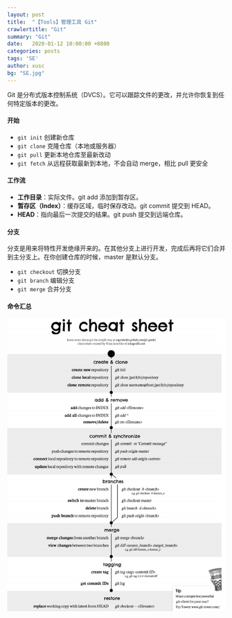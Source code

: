 ```yaml
---
layout: post
title:  "【Tools】管理工具 Git"
crawlertitle: "Git"
summary: "Git"
date:   2020-01-12 10:00:00 +0800
categories: posts
tags: 'SE'
author: xusc
bg: "SE.jpg"
---
```


Git 是分布式版本控制系统（DVCS）。它可以跟踪文件的更改，并允许你恢复到任何特定版本的更改。

#### 开始
+ `git init` 创建新仓库
+ `git clone` 克隆仓库（本地或服务器）
+ `git pull` 更新本地仓库至最新改动
+ `git fetch` 从远程获取最新到本地，不会自动 merge，相比 pull 更安全

#### 工作流
+ **工作目录**：实际文件。git add 添加到暂存区。
+ **暂存区（Index）**：缓存区域，临时保存改动。git commit 提交到 HEAD。
+ **HEAD**：指向最后一次提交的结果。git push 提交到远端仓库。

#### 分支
分支是用来将特性开发绝缘开来的。在其他分支上进行开发，完成后再将它们合并到主分支上。在你创建仓库的时候，master 是默认分支。
- `git checkout` 切换分支
- `git branch` 编辑分支
- `git merge` 合并分支

#### 命令汇总
![](/assets/images/2020/git%20sheet.jpg)
